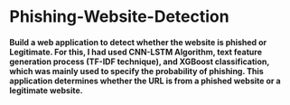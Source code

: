 # Phishing-Website-Detection
#### Build a web application to detect whether the website is phished or Legitimate. For this, I had used CNN-LSTM Algorithm, text feature generation process (TF-IDF technique), and XGBoost classification, which was mainly used to specify the probability of phishing. This application determines whether the URL is from a phished website or a legitimate website.
